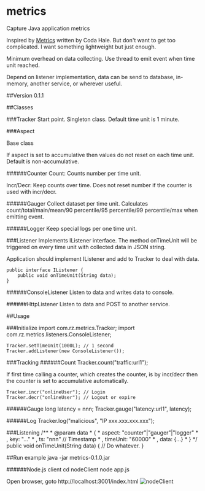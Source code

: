 metrics
=======

Capture Java application metrics

Inspired by [Metrics](http://metrics.codahale.com/) written by Coda Hale. But don't want to get too complicated. I want something lightweight but just enough.

Minimum overhead on data collecting. Use thread to emit event when time unit reached.

Depend on listener implementation, data can be send to database, in-memory, another service, or wherever useful.

##Version
0.1.1

##Classes

###Tracker
Start point. Singleton class. Default time unit is 1 minute.

###Aspect

Base class

If aspect is set to accumulative then values do not reset on each time unit. Default is non-accumulative.

######Counter
Count: Counts number per time unit.

Incr/Decr: Keep counts over time. Does not reset number if the counter is used with incr/decr.

######Gauger
Collect dataset per time unit. Calculates count/total/main/mean/90 percentile/95 percentile/99 percentile/max when emitting event.

######Logger
Keep special logs per one time unit.

###Listener
Implements IListener interface. The method onTimeUnit will be triggered on every time unit with collected data in JSON string.

Application should implement IListener and add to Tracker to deal with data.

    public interface IListener {
        public void onTimeUnit(String data);
    }

######ConsoleListener
Listen to data and writes data to console.

######HttpListener
Listen to data and POST to another service.

##Usage

###Initialize
    import com.rz.metrics.Tracker;
    import com.rz.metrics.listeners.ConsoleListener;
    
    Tracker.setTimeUnit(1000L); // 1 second
    Tracker.addListener(new ConsoleListener());

###Tracking
######Count
    Tracker.count("traffic:url1");

If first time calling a counter, which creates the counter, is by incr/decr then the counter is set to accumulative automatically.

    Tracker.incr("onlineUser"); // Login
    Tracker.decr("onlineUser"); // Logout or expire

######Gauge
    long latency = nnn;
    Tracker.gauge("latency:url1", latency);

######Log
    Tracker.log("malicious", "IP xxx.xxx.xxx.xxx");

###Listening
    /**
     * @param data
     *         {
     *             aspect: "counter"|"gauger"|"logger"
     *             , key: "..."
     *             , ts: "nnn" // Timestamp
     *             , timeUnit: "60000"
     *             , data: {...}
     *         }
     */
    public void onTimeUnit(String data) {
        // Do whatever.
    }

##Run example
    java -jar metrics-0.1.0.jar

######Node.js client
    cd nodeClient
    node app.js

Open browser, goto http://localhost:3001/index.html
![nodeClient](raw/master/screenshots/nodeClient.png)
